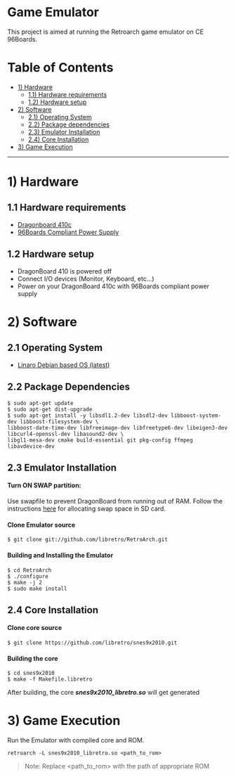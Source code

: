 # Game Emulator

This project is aimed at running the Retroarch game emulator on CE 96Boards.


# Table of Contents

- [1) Hardware](#1-hardware)
   - [1.1) Hardware requirements](#11-hardware-requirements)
   - [1.2) Hardware setup](#12-hardware-setup)
- [2) Software](#2-software)   
   - [2.1) Operating System](#21-operating-system)
   - [2.2) Package dependencies](#22-package-dependencies)
   - [2.3) Emulator Installation](#23-emulator-installation)
   - [2.4) Core Installation](#24-core-installation)
- [3) Game Execution](#3-project-execution)

***

# 1) Hardware

## 1.1 Hardware requirements

- [Dragonboard 410c](http://www.96boards.org/product/dragonboard410c/)
- [96Boards Compliant Power Supply](http://www.96boards.org/product/power/)

## 1.2 Hardware setup

- DragonBoard 410 is powered off
- Connect I/O devices (Monitor, Keyboard, etc...)
- Power on your DragonBoard 410c with 96Boards compliant power supply

# 2) Software

## 2.1 Operating System

- [Linaro Debian based OS (latest)](https://github.com/96boards/documentation/blob/master/ConsumerEdition/DragonBoard-410c/Downloads/Debian.md)

## 2.2 Package Dependencies

```shell
$ sudo apt-get update
$ sudo apt-get dist-upgrade
$ sudo apt-get install -y libsdl1.2-dev libsdl2-dev libboost-system-dev libboost-filesystem-dev \
libboost-date-time-dev libfreeimage-dev libfreetype6-dev libeigen3-dev libcurl4-openssl-dev libasound2-dev \
libgl1-mesa-dev cmake build-essential git pkg-config ffmpeg libavdevice-dev
```
## 2.3 Emulator Installation

#### Turn ON SWAP partition:

Use swapfile to prevent DragonBoard from running out of RAM. Follow the instructions [here](https://github.com/96boards/documentation/blob/master/ConsumerEdition/CE-Extras/Configuration/SDSwapSpace.md) for allocating swap space in SD card.

#### Clone Emulator source

```shell
$ git clone git://github.com/libretro/RetroArch.git
```
#### Building and Installing the Emulator

```shell
$ cd RetroArch
$ ./configure
$ make -j 2
$ sudo make install
```
## 2.4 Core Installation

#### Clone core source

```shell
$ git clone https://github.com/libretro/snes9x2010.git
```
#### Building the core

```shell
$ cd snes9x2010 
$ make -f Makefile.libretro
```
After building, the core ***snes9x2010_libretro.so*** will get generated

# 3) Game Execution

Run the Emulator with compiled core and ROM.

```shell
retroarch -L snes9x2010_libretro.so <path_to_rom>
```
> Note: Replace <path_to_rom> with the path of appropriate ROM


